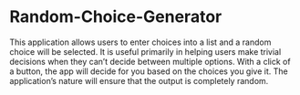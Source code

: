 # Random-Choice-Generator

This application allows users to enter choices into a list and a random choice will be selected. It is useful primarily in helping users make trivial decisions when they can’t decide between multiple options. With a click of a button, the app will decide for you based on the choices you give it. The application’s nature will ensure that the output is completely random. 

